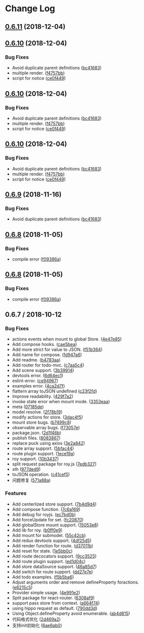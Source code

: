 # Change Log 

<a name="0.6.11"></a>
## [0.6.11](https://github.com/windyGex/roy/compare/0.6.10...0.6.11) (2018-12-04)




<a name="0.6.10"></a>
## [0.6.10](https://github.com/windyGex/roy/compare/0.6.8...0.6.10) (2018-12-04)


### Bug Fixes

* Avoid duplicate parent definitions ([bc41683](https://github.com/windyGex/roy/commit/bc41683))
* multiple render. ([f4757bb](https://github.com/windyGex/roy/commit/f4757bb))
* script for notice ([ce0f449](https://github.com/windyGex/roy/commit/ce0f449))




<a name="0.6.10"></a>
## [0.6.10](https://github.com/windyGex/roy/compare/0.6.8...0.6.10) (2018-12-04)


### Bug Fixes

* Avoid duplicate parent definitions ([bc41683](https://github.com/windyGex/roy/commit/bc41683))
* multiple render. ([f4757bb](https://github.com/windyGex/roy/commit/f4757bb))
* script for notice ([ce0f449](https://github.com/windyGex/roy/commit/ce0f449))




<a name="0.6.10"></a>
## [0.6.10](https://github.com/windyGex/roy/compare/0.6.8...0.6.10) (2018-12-04)


### Bug Fixes

* Avoid duplicate parent definitions ([bc41683](https://github.com/windyGex/roy/commit/bc41683))
* multiple render. ([f4757bb](https://github.com/windyGex/roy/commit/f4757bb))
* script for notice ([ce0f449](https://github.com/windyGex/roy/commit/ce0f449))



<a name="0.6.9"></a>
## [0.6.9](https://github.com/windyGex/roy/compare/0.6.8...0.6.9) (2018-11-16)


### Bug Fixes

* Avoid duplicate parent definitions ([bc41683](https://github.com/windyGex/roy/commit/bc41683))



<a name="0.6.8"></a>
## [0.6.8](https://github.com/windyGex/roy/compare/0.6.7...0.6.8) (2018-11-05)


### Bug Fixes

* compile error ([f09386a](https://github.com/windyGex/roy/commit/f09386a))




<a name="0.6.8"></a>
## [0.6.8](https://github.com/windyGex/roy/compare/0.6.7...0.6.8) (2018-11-05)


### Bug Fixes

* compile error ([f09386a](https://github.com/windyGex/roy/commit/f09386a))



<a name="0.6.7"></a>
## 0.6.7 / 2018-10-12


### Bug Fixes

* actions events when mount to global Store. ([4e47e85](https://github.com/windyGex/roy/commit/4e47e85))
* Add compose hooks. ([cae5bea](https://github.com/windyGex/roy/commit/cae5bea))
* Add more strict for value to JSON. ([f51b364](https://github.com/windyGex/roy/commit/f51b364))
* Add name for compose. ([fd947a6](https://github.com/windyGex/roy/commit/fd947a6))
* Add readme. ([b4783aa](https://github.com/windyGex/roy/commit/b4783aa))
* Add router for todo-mvc. ([c7aa5c4](https://github.com/windyGex/roy/commit/c7aa5c4))
* Add scene support. ([3b39914](https://github.com/windyGex/roy/commit/3b39914))
* devtools error. ([6d64ec1](https://github.com/windyGex/roy/commit/6d64ec1))
* eslint-error. ([ce94967](https://github.com/windyGex/roy/commit/ce94967))
* examples error. ([4ca2d7f](https://github.com/windyGex/roy/commit/4ca2d7f))
* flattern array toJSON undefined ([c23f2fd](https://github.com/windyGex/roy/commit/c23f2fd))
* Improve readability. ([429f7a2](https://github.com/windyGex/roy/commit/429f7a2))
* invoke state error when mount mode. ([3353eaa](https://github.com/windyGex/roy/commit/3353eaa))
* meta ([07185de](https://github.com/windyGex/roy/commit/07185de))
* model resolve. ([2f78b19](https://github.com/windyGex/roy/commit/2f78b19))
* modify actions for store. ([3dac4f5](https://github.com/windyGex/roy/commit/3dac4f5))
* mount store bugs. ([b7499c8](https://github.com/windyGex/roy/commit/b7499c8))
* observable array bugs. ([f73057e](https://github.com/windyGex/roy/commit/f73057e))
* package.json. ([2d1f46b](https://github.com/windyGex/roy/commit/2d1f46b))
* publish files. ([8083867](https://github.com/windyGex/roy/commit/8083867))
* replace puck using axios ([3e2a842](https://github.com/windyGex/roy/commit/3e2a842))
* route array support. ([5bfac44](https://github.com/windyGex/roy/commit/5bfac44))
* route plugin support. ([1ece19a](https://github.com/windyGex/roy/commit/1ece19a))
* roy support. ([10b3437](https://github.com/windyGex/roy/commit/10b3437))
* split request package for roy.js ([7edb327](https://github.com/windyGex/roy/commit/7edb327))
* sth ([977ded9](https://github.com/windyGex/roy/commit/977ded9))
* toJSON operation. ([c41cef5](https://github.com/windyGex/roy/commit/c41cef5))
* 问题修复 ([571a88a](https://github.com/windyGex/roy/commit/571a88a))


### Features

* Add centerlized store support. ([7b4d9d4](https://github.com/windyGex/roy/commit/7b4d9d4))
* Add compose function. ([7c6a169](https://github.com/windyGex/roy/commit/7c6a169))
* Add debug for royjs. ([ec7bd0b](https://github.com/windyGex/roy/commit/ec7bd0b))
* Add forceUpdate for set. ([fc20870](https://github.com/windyGex/roy/commit/fc20870))
* Add globalStore mount support. ([15053e8](https://github.com/windyGex/roy/commit/15053e8))
* Add lib for roy. ([b0ff0e9](https://github.com/windyGex/roy/commit/b0ff0e9))
* Add mount for submodel. ([55c42cb](https://github.com/windyGex/roy/commit/55c42cb))
* Add redux devtools support. ([4df25d5](https://github.com/windyGex/roy/commit/4df25d5))
* Add render function for route. ([d37011b](https://github.com/windyGex/roy/commit/d37011b))
* Add reset for state. ([1e5bb0c](https://github.com/windyGex/roy/commit/1e5bb0c))
* Add route decocators support. ([9cc3525](https://github.com/windyGex/roy/commit/9cc3525))
* Add route plugin support. ([ed1d04c](https://github.com/windyGex/roy/commit/ed1d04c))
* Add store dataSource support. ([46a85d7](https://github.com/windyGex/roy/commit/46a85d7))
* Add switch for route support. ([dd27e7e](https://github.com/windyGex/roy/commit/dd27e7e))
* Add todo examples. ([f5b5ba6](https://github.com/windyGex/roy/commit/f5b5ba6))
* Adjust arguments order and remove defineProperty foractions. ([e6215c5](https://github.com/windyGex/roy/commit/e6215c5))
* Provider simple usage. ([4e991e2](https://github.com/windyGex/roy/commit/4e991e2))
* Split package for react-router. ([6308af9](https://github.com/windyGex/roy/commit/6308af9))
* support pass store from context. ([a664f74](https://github.com/windyGex/roy/commit/a664f74))
* using hippo request as default. ([790dd3d](https://github.com/windyGex/roy/commit/790dd3d))
* Using Object.defineProperty avoid enumerable. ([ab4d815](https://github.com/windyGex/roy/commit/ab4d815))
* 代码格式优化 ([2d469a2](https://github.com/windyGex/roy/commit/2d469a2))
* 支持init初始化 ([6ae6ab0](https://github.com/windyGex/roy/commit/6ae6ab0))



